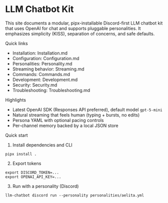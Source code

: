 # LLM Chatbot Kit

This site documents a modular, pipx-installable Discord-first LLM chatbot kit that uses OpenAI for chat and supports pluggable personalities. It emphasizes simplicity (KISS), separation of concerns, and safe defaults.

Quick links
- Installation: Installation.md
- Configuration: Configuration.md
- Personalities: Personality.md
- Streaming behavior: Streaming.md
- Commands: Commands.md
- Development: Development.md
- Security: Security.md
- Troubleshooting: Troubleshooting.md

Highlights
- Latest OpenAI SDK (Responses API preferred), default model `gpt-5-mini`
- Natural streaming that feels human (typing + bursts, no edits)
- Persona YAML with optional pacing controls
- Per-channel memory backed by a local JSON store

Quick start
1) Install dependencies and CLI
```
pipx install .
```

2) Export tokens
```
export DISCORD_TOKEN=...  
export OPENAI_API_KEY=...
```

3) Run with a personality (Discord)

```
llm-chatbot discord run --personality personalities/aelita.yml
```
